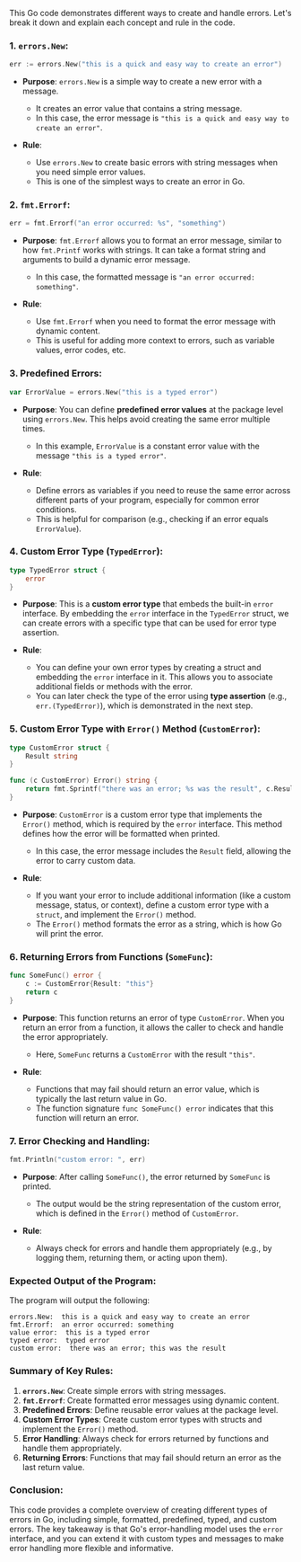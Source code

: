 This Go code demonstrates different ways to create and handle errors. Let's break it down and explain each concept and rule in the code.

### 1. **`errors.New`**: 
```go
err := errors.New("this is a quick and easy way to create an error")
```
- **Purpose**: `errors.New` is a simple way to create a new error with a message. 
  - It creates an error value that contains a string message. 
  - In this case, the error message is `"this is a quick and easy way to create an error"`.
  
- **Rule**: 
  - Use `errors.New` to create basic errors with string messages when you need simple error values.
  - This is one of the simplest ways to create an error in Go.

### 2. **`fmt.Errorf`**:
```go
err = fmt.Errorf("an error occurred: %s", "something")
```
- **Purpose**: `fmt.Errorf` allows you to format an error message, similar to how `fmt.Printf` works with strings. It can take a format string and arguments to build a dynamic error message.
  - In this case, the formatted message is `"an error occurred: something"`.

- **Rule**: 
  - Use `fmt.Errorf` when you need to format the error message with dynamic content.
  - This is useful for adding more context to errors, such as variable values, error codes, etc.

### 3. **Predefined Errors**:
```go
var ErrorValue = errors.New("this is a typed error")
```
- **Purpose**: You can define **predefined error values** at the package level using `errors.New`. This helps avoid creating the same error multiple times.
  - In this example, `ErrorValue` is a constant error value with the message `"this is a typed error"`.

- **Rule**: 
  - Define errors as variables if you need to reuse the same error across different parts of your program, especially for common error conditions.
  - This is helpful for comparison (e.g., checking if an error equals `ErrorValue`).

### 4. **Custom Error Type (`TypedError`)**:
```go
type TypedError struct {
	error
}
```
- **Purpose**: This is a **custom error type** that embeds the built-in `error` interface. By embedding the `error` interface in the `TypedError` struct, we can create errors with a specific type that can be used for error type assertion.

- **Rule**: 
  - You can define your own error types by creating a struct and embedding the `error` interface in it. This allows you to associate additional fields or methods with the error.
  - You can later check the type of the error using **type assertion** (e.g., `err.(TypedError)`), which is demonstrated in the next step.

### 5. **Custom Error Type with `Error()` Method (`CustomError`)**:
```go
type CustomError struct {
	Result string
}

func (c CustomError) Error() string {
	return fmt.Sprintf("there was an error; %s was the result", c.Result)
}
```
- **Purpose**: `CustomError` is a custom error type that implements the `Error()` method, which is required by the `error` interface. This method defines how the error will be formatted when printed.
  - In this case, the error message includes the `Result` field, allowing the error to carry custom data.

- **Rule**:
  - If you want your error to include additional information (like a custom message, status, or context), define a custom error type with a `struct`, and implement the `Error()` method.
  - The `Error()` method formats the error as a string, which is how Go will print the error.

### 6. **Returning Errors from Functions (`SomeFunc`)**:
```go
func SomeFunc() error {
	c := CustomError{Result: "this"}
	return c
}
```
- **Purpose**: This function returns an error of type `CustomError`. When you return an error from a function, it allows the caller to check and handle the error appropriately.
  - Here, `SomeFunc` returns a `CustomError` with the result `"this"`.

- **Rule**: 
  - Functions that may fail should return an error value, which is typically the last return value in Go.
  - The function signature `func SomeFunc() error` indicates that this function will return an error.

### 7. **Error Checking and Handling**:
```go
fmt.Println("custom error: ", err)
```
- **Purpose**: After calling `SomeFunc()`, the error returned by `SomeFunc` is printed. 
  - The output would be the string representation of the custom error, which is defined in the `Error()` method of `CustomError`.

- **Rule**: 
  - Always check for errors and handle them appropriately (e.g., by logging them, returning them, or acting upon them).

### **Expected Output of the Program**:
The program will output the following:
```plaintext
errors.New:  this is a quick and easy way to create an error
fmt.Errorf:  an error occurred: something
value error:  this is a typed error
typed error:  typed error
custom error:  there was an error; this was the result
```

### Summary of Key Rules:

1. **`errors.New`**: Create simple errors with string messages.
2. **`fmt.Errorf`**: Create formatted error messages using dynamic content.
3. **Predefined Errors**: Define reusable error values at the package level.
4. **Custom Error Types**: Create custom error types with structs and implement the `Error()` method.
5. **Error Handling**: Always check for errors returned by functions and handle them appropriately.
6. **Returning Errors**: Functions that may fail should return an error as the last return value.

### Conclusion:
This code provides a complete overview of creating different types of errors in Go, including simple, formatted, predefined, typed, and custom errors. The key takeaway is that Go's error-handling model uses the `error` interface, and you can extend it with custom types and messages to make error handling more flexible and informative.